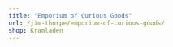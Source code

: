 ```yaml
---
title: "Emporium of Curious Goods"
url: /jim-thorpe/emporium-of-curious-goods/
shop: Kramladen
---
```

